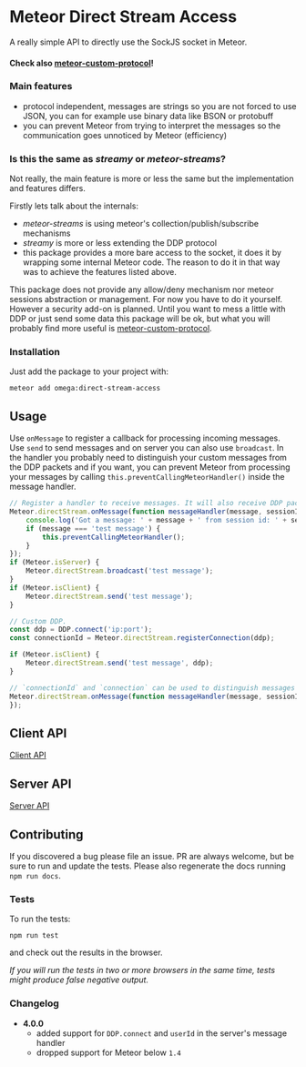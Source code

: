 # Meteor Direct Stream Access

A really simple API to directly use the SockJS socket in Meteor.

#### **Check also [meteor-custom-protocol](https://github.com/wojtkowiak/meteor-custom-protocol)!**

### Main features

- protocol independent, messages are strings so you are not forced to use JSON, you can for example use binary data like BSON or protobuff
- you can prevent Meteor from trying to interpret the messages so the communication goes unnoticed by Meteor (efficiency)

### Is this the same as *streamy* or *meteor-streams*?

Not really, the main feature is more or less the same but the implementation and features differs.

Firstly lets talk about the internals:
- *meteor-streams* is using meteor's collection/publish/subscribe mechanisms
- *streamy* is more or less extending the DDP protocol
- this package provides a more bare access to the socket, it does it by wrapping some internal Meteor code.
The reason to do it in that way was to achieve the features listed above.
 
This package does not provide any allow/deny mechanism nor meteor sessions abstraction or management. For now you have to do it yourself.
However a security add-on is planned. Until you want to mess a little with DDP or just send some data this package will be ok, but what you will probably find more useful is [meteor-custom-protocol](https://github.com/wojtkowiak/meteor-custom-protocol).

### Installation

Just add the package to your project with:

`meteor add omega:direct-stream-access`

## Usage

Use `onMessage` to register a callback for processing incoming messages. Use `send` to send messages and on server you can also use `broadcast`. 
In the handler you probably need to distinguish your custom messages from the DDP packets and if you want, you can prevent Meteor from processing your messages by calling `this.preventCallingMeteorHandler()` inside the message handler.

```javascript
// Register a handler to receive messages. It will also receive DDP packets.
Meteor.directStream.onMessage(function messageHandler(message, sessionId, userId) {
    console.log('Got a message: ' + message + ' from session id: ' + sessionId);
    if (message === 'test message') {
        this.preventCallingMeteorHandler();
    }
});
if (Meteor.isServer) {
    Meteor.directStream.broadcast('test message');
}
if (Meteor.isClient) {
    Meteor.directStream.send('test message');
}

// Custom DDP.
const ddp = DDP.connect('ip:port');
const connectionId = Meteor.directStream.registerConnection(ddp);

if (Meteor.isClient) {
    Meteor.directStream.send('test message', ddp);
}

// `connectionId` and `connection` can be used to distinguish messages coming from additional DDP connection.
Meteor.directStream.onMessage(function messageHandler(message, sessionId, userId, connectionId, connection) {
});

```

## Client API

[Client API](CLIENT.md)

## Server API

[Server API](SERVER.md)

## Contributing

If you discovered a bug please file an issue. PR are always welcome, but be sure to run and update the tests.
Please also regenerate the docs running `npm run docs`.

### Tests

To run the tests:

`npm run test`

and check out the results in the browser.

*If you will run the tests in two or more browsers in the same time, tests might produce false negative output.*

### Changelog

- **4.0.0** 
    - added support for `DDP.connect` and `userId` in the server's message handler
    - dropped support for Meteor below `1.4`  